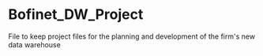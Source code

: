 # Bofinet_DW_Project
File to keep project files for the planning and development of the firm's new data warehouse

